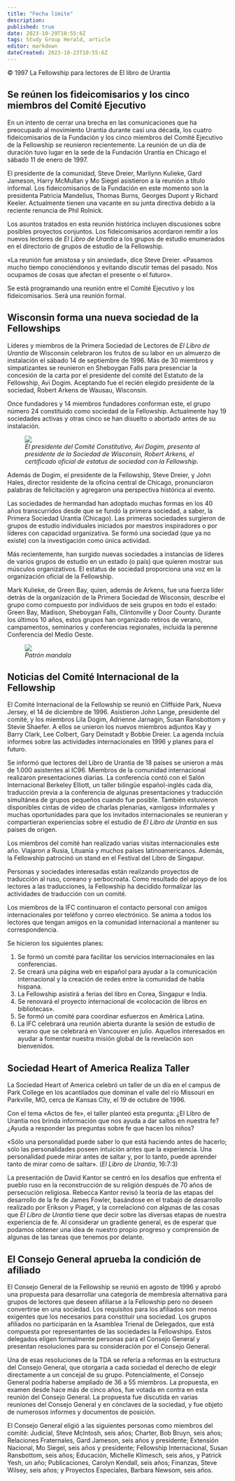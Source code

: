 ```yaml
---
title: "Fecha límite"
description: 
published: true
date: 2023-10-29T10:55:6Z
tags: Study Group Herald, article
editor: markdown
dateCreated: 2023-10-23T10:55:6Z
---
```


<p class="v-card v-sheet theme--light grey lighten-3 px-2">© 1997 La Fellowship para lectores de El libro de Urantia</p>


## Se reúnen los fideicomisarios y los cinco miembros del Comité Ejecutivo

En un intento de cerrar una brecha en las comunicaciones que ha preocupado al movimiento Urantia durante casi una década, los cuatro fideicomisarios de la Fundación y los cinco miembros del Comité Ejecutivo de la Fellowship se reunieron recientemente. La reunión de un día de duración tuvo lugar en la sede de la Fundación Urantia en Chicago el sábado 11 de enero de 1997.

El presidente de la comunidad, Steve Dreier, Marilynn Kulieke, Gard Jameson, Harry McMullan y Mo Siegel asistieron a la reunión a título informal. Los fideicomisarios de la Fundación en este momento son la presidenta Patricia Mandelius, Thomas Burns, Georges Dupont y Richard Keeler. Actualmente tienen una vacante en su junta directiva debido a la reciente renuncia de Phil Rolnick.

Los asuntos tratados en esta reunión histórica incluyen discusiones sobre posibles proyectos conjuntos. Los fideicomisarios acordaron remitir a los nuevos lectores de _El Libro de Urantia_ a los grupos de estudio enumerados en el directorio de grupos de estudio de la Fellowship.

«La reunión fue amistosa y sin ansiedad», dice Steve Dreier. «Pasamos mucho tiempo conociéndonos y evitando discutir temas del pasado. Nos ocupamos de cosas que afectan el presente o el futuro».

Se está programando una reunión entre el Comité Ejecutivo y los fideicomisarios. Será una reunión formal.

## Wisconsin forma una nueva sociedad de la Fellowships

Líderes y miembros de la Primera Sociedad de Lectores de _El Libro de Urantia_ de Wisconsin celebraron los frutos de su labor en un almuerzo de instalación el sábado 14 de septiembre de 1996. Más de 30 miembros y simpatizantes se reunieron en Sheboygan Falls para presenciar la concesión de la carta por el presidente del comité del Estatuto de la Fellowship, Avi Dogim. Aceptando fue el recién elegido presidente de la sociedad, Robert Arkens de Wausau, Wisconsin.

Once fundadores y 14 miembros fundadores conforman este, el grupo número 24 constituido como sociedad de la Fellowship. Actualmente hay 19 sociedades activas y otras cinco se han disuelto o abortado antes de su instalación.

<figure id="Figure_1" class="image urantiapedia">
<img src="/image/article/Study_Group_Herald/Robert_Arkens.jpg">
<figcaption><em>El presidente del Comité Constitutivo, Avi Dogim, presenta al presidente de la Sociedad de Wisconsin, Robert Arkens, el certificado oficial de estatus de sociedad con la Fellowship.</em></figcaption>
</figure>


Además de Dogim, el presidente de la Fellowship, Steve Dreier, y John Hales, director residente de la oficina central de Chicago, pronunciaron palabras de felicitación y agregaron una perspectiva histórica al evento.

Las sociedades de hermandad han adoptado muchas formas en los 40 años transcurridos desde que se fundó la primera sociedad, a saber, la Primera Sociedad Urantia (Chicago). Las primeras sociedades surgieron de grupos de estudio individuales iniciados por maestros inspiradores o por líderes con capacidad organizativa. Se formó una sociedad (que ya no existe) con la investigación como única actividad.

Más recientemente, han surgido nuevas sociedades a instancias de líderes de varios grupos de estudio en un estado (o país) que quieren mostrar sus músculos organizativos. El estatus de sociedad proporciona una voz en la organización oficial de la Fellowship.

Mark Kulieke, de Green Bay, quien, además de Arkens, fue una fuerza líder detrás de la organización de la Primera Sociedad de Wisconsin, describe el grupo como compuesto por individuos de seis grupos en todo el estado: Green Bay, Madison, Sheboygan Falls, Clintonville y Door County. Durante los últimos 10 años, estos grupos han organizado retiros de verano, campamentos, seminarios y conferencias regionales, incluida la perenne Conferencia del Medio Oeste.

<figure id="Figure_2" class="image urantiapedia">
<img src="/image/article/Study_Group_Herald/Pattern_mandala_2.jpg">
<figcaption><em>Patrón mandala</em></figcaption>
</figure>


## Noticias del Comité Internacional de la Fellowship

El Comité Internacional de la Fellowship se reunió en Cliffside Park, Nueva Jersey, el 14 de diciembre de 1996. Asistieron John Lange, presidente del comité, y los miembros Lila Dogim, Adrienne Jarnagin, Susan Ransbottom y Stevie Shaefer. A ellos se unieron los nuevos miembros adjuntos Kay y Barry Clark, Lee Colbert, Gary Deinstadt y Bobbie Dreier. La agenda incluía informes sobre las actividades internacionales en 1996 y planes para el futuro.

Se informó que lectores del Libro de Urantia de 18 países se unieron a más de 1.000 asistentes al IC96. Miembros de la comunidad internacional realizaron presentaciones diarias. La conferencia contó con el Salón Internacional Berkeley Elliott, un taller bilingüe español-inglés cada día, traducción previa a la conferencia de algunas presentaciones y traducción simultánea de grupos pequeños cuando fue posible. También estuvieron disponibles cintas de vídeo de charlas plenarias, «amigos» informales y muchas oportunidades para que los invitados internacionales se reunieran y compartieran experiencias sobre el estudio de _El Libro de Urantia_ en sus países de origen.

Los miembros del comité han realizado varias visitas internacionales este año. Viajaron a Rusia, Lituania y muchos países latinoamericanos. Además, la Fellowship patrocinó un stand en el Festival del Libro de Singapur.

Personas y sociedades interesadas están realizando proyectos de traducción al ruso, coreano y serbocroata. Como resultado del apoyo de los lectores a las traducciones, la Fellowship ha decidido formalizar las actividades de traducción con un comité.

Los miembros de la IFC continuaron el contacto personal con amigos internacionales por teléfono y correo electrónico. Se anima a todos los lectores que tengan amigos en la comunidad internacional a mantener su correspondencia.

Se hicieron los siguientes planes:

1. Se formó un comité para facilitar los servicios internacionales en las conferencias.
2. Se creará una página web en español para ayudar a la comunicación internacional y la creación de redes entre la comunidad de habla hispana.
3. La Fellowship asistirá a ferias del libro en Corea, Singapur e India.
4. Se renovará el proyecto internacional de «colocación de libros en bibliotecas».
5. Se formó un comité para coordinar esfuerzos en América Latina.
6. La IFC celebrará una reunión abierta durante la sesión de estudio de verano que se celebrará en Vancouver en julio. Aquellos interesados en ayudar a fomentar nuestra misión global de la revelación son bienvenidos.

## Sociedad Heart of America Realiza Taller

La Sociedad Heart of America celebró un taller de un día en el campus de Park College en los acantilados que dominan el valle del río Missouri en Parkville, MO, cerca de Kansas City, el 19 de octubre de 1996.

Con el tema «Actos de fe», el taller planteó esta pregunta: ¿El Libro de Urantia nos brinda información que nos ayuda a dar saltos en nuestra fe? ¿Ayuda a responder las preguntas sobre fe que hacen los niños?

«Sólo una personalidad puede saber lo que está haciendo antes de hacerlo; sólo las personalidades poseen intuición antes que la experiencia. Una personalidad puede mirar antes de saltar y, por lo tanto, puede aprender tanto de mirar como de saltar». (_El Libro de Urantia_, 16:7:3)

La presentación de David Kantor se centró en los desafíos que enfrenta el pueblo ruso en la reconstrucción de su religión después de 70 años de persecución religiosa. Rebecca Kantor revisó la teoría de las etapas del desarrollo de la fe de James Fowler, basándose en el trabajo de desarrollo realizado por Erikson y Piaget, y la correlacionó con algunas de las cosas que _El Libro de Urantia_ tiene que decir sobre las diversas etapas de nuestra experiencia de fe. Al considerar un gradiente general, es de esperar que podamos obtener una idea de nuestro propio progreso y comprensión de algunas de las tareas que tenemos por delante.

## El Consejo General aprueba la condición de afiliado

El Consejo General de la Fellowship se reunió en agosto de 1996 y aprobó una propuesta para desarrollar una categoría de membresía alternativa para grupos de lectores que deseen afiliarse a la Fellowship pero no deseen convertirse en una sociedad. Los requisitos para los afiliados son menos exigentes que los necesarios para constituir una sociedad. Los grupos afiliados no participarán en la Asamblea Trienal de Delegados, que está compuesta por representantes de las sociedades la Fellowships. Estos delegados eligen formalmente personas para el Consejo General y presentan resoluciones para su consideración por el Consejo General.

Una de esas resoluciones de la TDA se refería a reformas en la estructura del Consejo General, que otorgaría a cada sociedad el derecho de elegir directamente a un concejal de su grupo. Potencialmente, el Consejo General podría haberse ampliado de 36 a 55 miembros. La propuesta, en examen desde hace más de cinco años, fue votada en contra en esta reunión del Consejo General. La propuesta fue discutida en varias reuniones del Consejo General y en cónclaves de la sociedad, y fue objeto de numerosos informes y documentos de posición.

El Consejo General eligió a las siguientes personas como miembros del comité: Judicial, Steve McIntosh, seis años; Charter, Bob Bruyn, seis años; Relaciones Fraternales, Gard Jameson, seis años y presidente; Extensión Nacional, Mo Siegel, seis años y presidente; Fellowship Internacional, Susan Ransbottom, seis años; Educación, Michelle Klimesch, seis años, y Patrick Yesh, un año; Publicaciones, Carolyn Kendall, seis años; Finanzas, Steve Wilsey, seis años; y Proyectos Especiales, Barbara Newsom, seis años.

